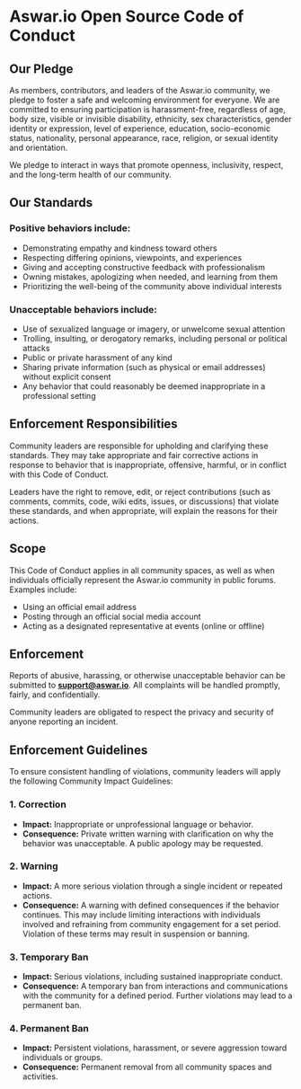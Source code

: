 # Aswar.io Open Source Code of Conduct

## Our Pledge
As members, contributors, and leaders of the Aswar.io community, we pledge to foster a safe and welcoming environment for everyone. We are committed to ensuring participation is harassment-free, regardless of age, body size, visible or invisible disability, ethnicity, sex characteristics, gender identity or expression, level of experience, education, socio-economic status, nationality, personal appearance, race, religion, or sexual identity and orientation.

We pledge to interact in ways that promote openness, inclusivity, respect, and the long-term health of our community.

## Our Standards

### Positive behaviors include:
- Demonstrating empathy and kindness toward others  
- Respecting differing opinions, viewpoints, and experiences  
- Giving and accepting constructive feedback with professionalism  
- Owning mistakes, apologizing when needed, and learning from them  
- Prioritizing the well-being of the community above individual interests  

### Unacceptable behaviors include:
- Use of sexualized language or imagery, or unwelcome sexual attention  
- Trolling, insulting, or derogatory remarks, including personal or political attacks  
- Public or private harassment of any kind  
- Sharing private information (such as physical or email addresses) without explicit consent  
- Any behavior that could reasonably be deemed inappropriate in a professional setting  

## Enforcement Responsibilities
Community leaders are responsible for upholding and clarifying these standards. They may take appropriate and fair corrective actions in response to behavior that is inappropriate, offensive, harmful, or in conflict with this Code of Conduct.  

Leaders have the right to remove, edit, or reject contributions (such as comments, commits, code, wiki edits, issues, or discussions) that violate these standards, and when appropriate, will explain the reasons for their actions.

## Scope
This Code of Conduct applies in all community spaces, as well as when individuals officially represent the Aswar.io community in public forums. Examples include:  
- Using an official email address  
- Posting through an official social media account  
- Acting as a designated representative at events (online or offline)  

## Enforcement
Reports of abusive, harassing, or otherwise unacceptable behavior can be submitted to **support@aswar.io**. All complaints will be handled promptly, fairly, and confidentially.  

Community leaders are obligated to respect the privacy and security of anyone reporting an incident.

## Enforcement Guidelines
To ensure consistent handling of violations, community leaders will apply the following Community Impact Guidelines:

### 1. Correction
- **Impact:** Inappropriate or unprofessional language or behavior.  
- **Consequence:** Private written warning with clarification on why the behavior was unacceptable. A public apology may be requested.  

### 2. Warning
- **Impact:** A more serious violation through a single incident or repeated actions.  
- **Consequence:** A warning with defined consequences if the behavior continues. This may include limiting interactions with individuals involved and refraining from community engagement for a set period. Violation of these terms may result in suspension or banning.  

### 3. Temporary Ban
- **Impact:** Serious violations, including sustained inappropriate conduct.  
- **Consequence:** A temporary ban from interactions and communications with the community for a defined period. Further violations may lead to a permanent ban.  

### 4. Permanent Ban
- **Impact:** Persistent violations, harassment, or severe aggression toward individuals or groups.  
- **Consequence:** Permanent removal from all community spaces and activities.  
